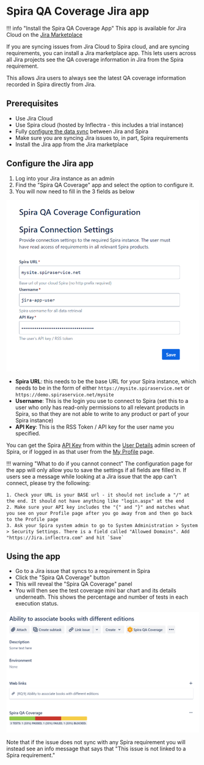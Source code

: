 # Spira QA Coverage Jira app
!!! info "Install the Spira QA Coverage App"
    This app is available for Jira Cloud on the [Jira Marketplace](https://marketplace.atlassian.com/apps/1235208/spira-qa-coverage?hosting=cloud&tab=overview)

If you are syncing issues from Jira Cloud to Spira cloud, and are syncing requirements, you can install a Jira marketplace app. This lets users across all Jira projects see the QA coverage information in Jira from the Spira requirement. 

This allows Jira users to always see the latest QA coverage information recorded in Spira directly from Jira.

## Prerequisites
- Use Jira Cloud
- Use Spira cloud (hosted by Inflectra - this includes a trial instance)
- Fully [configure the data sync](./Using-SpiraTeam-with-Jira-Cloud.md) between Jira and Spira 
- Make sure you are syncing Jira issues to, in part, Spira requirements
- Install the Jira app from the Jira marketplace

## Configure the Jira app
1. Log into your Jira instance as an admin
2. Find the "Spira QA Coverage" app and select the option to configure it.
3. You will now need to fill in the 3 fields as below

![](img/jira-spira-qa-coverage-configure.png)
    
- **Spira URL**: this needs to be the base URL for your Spira instance, which needs to be in the form of either `https://mysite.spiraservice.net` or `https://demo.spiraservice.net/mysite`
- **Username**: This is the login you use to connect to Spira (set this to a user who only has read-only permissions to all relevant products in Spira, so that they are not able to write to any product or part of your Spira instance)
- **API Key**: This is the RSS Token / API key for the user name you specified.

You can get the Spira [API Key](../HowTo-Guides/Users-profile-management.md/#how-to-get-or-make-your-rss-token-or-api-key) from within the [User Details](../Spira-Administration-Guide/System-Users.md/#edit-an-existing-user) admin screen of Spira, or if logged in as that user from the [My Profile](../Spira-User-Manual/User-Product-Management.md/#my-profile) page. 


!!! warning "What to do if you cannot connect"
    The configuration page for the app will only allow you to save the settings if all fields are filled in. If users see a message while looking at a Jira issue that the app can't connect, please try the following:

    1. Check your URL is your BASE url - it should not include a "/" at the end. It should not have anything like "login.aspx" at the end
    2. Make sure your API key includes the "{" and "}" and matches what you see on your Profile page after you go away from and then go back to the Profile page
    3. Ask your Spira system admin to go to System Administration > System > Security Settings. There is a field called "Allowed Domains". Add "https://Jira.inflectra.com" and hit `Save`

## Using the app
- Go to a Jira issue that syncs to a requirement in Spira
- Click the "Spira QA Coverage" button
- This will reveal the "Spira QA Coverage" panel
- You will then see the test coverage mini bar chart and its details underneath. This shows the percentage and number of tests in each execution status.

![](img/jira-spira-qa-coverage-issue.png)

Note that if the issue does not sync with any Spira requirement you will instead see an info message that says that "This issue is not linked to a Spira requirement."